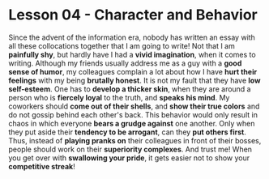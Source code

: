 # Lesson 04 - Character and Behavior

Since the advent of the information era, nobody has written an essay with all these collocations together that I am going to write! Not that I am **painfully shy**, but hardly have I had a **vivid imagination**, when it comes to writing.
Although my friends usually address me as a guy with a **good sense of humor**, my colleagues complain a lot about how I have **hurt their feelings** with my being **brutally honest**. It is not my fault that they have **low self-esteem**. One has to **develop a thicker skin**, when they are around a person who is **fiercely loyal** to the truth, and **speaks his mind**. My coworkers should **come out of their shells**, and **show their true colors** and do not gossip behind each other's back. This behavior would only result in chaos in which everyone **bears a grudge against** one another. Only when they put aside their **tendency to be arrogant**, can they **put others first**. Thus, instead of **playing pranks on** their colleagues in front of their bosses, people should work on their **superiority complexes**. And trust me! When you get over with **swallowing your pride**, it gets easier not to show your **competitive streak**!
